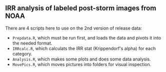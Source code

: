 ## IRR analysis of labeled post-storm images from NOAA

There are 4 scripts here to use on the 2nd version of release data:

- `Prepdata.R`, which must be run first, and loads the data and pivots it into the needed format.
- `IRRcalc.R`, which calculats the IRR stat (Krippendorf's alpha) for each category.
- `Analysis.R`, which makes some plots and does some data analysis.
- `MovePics.R`, which moves pictures into folders for visual inspection.


